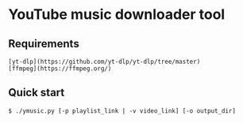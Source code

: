 # YouTube music downloader tool

## Requirements

```
[yt-dlp](https://github.com/yt-dlp/yt-dlp/tree/master)
[ffmpeg](https://ffmpeg.org/)
```

## Quick start
```console
$ ./ymusic.py [-p playlist_link | -v video_link] [-o output_dir]
```

